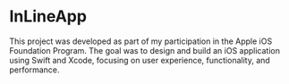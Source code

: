 # InLineApp
This project was developed as part of my participation in the Apple iOS Foundation Program. The goal was to design and build an iOS application using Swift and Xcode, focusing on user experience, functionality, and performance.
